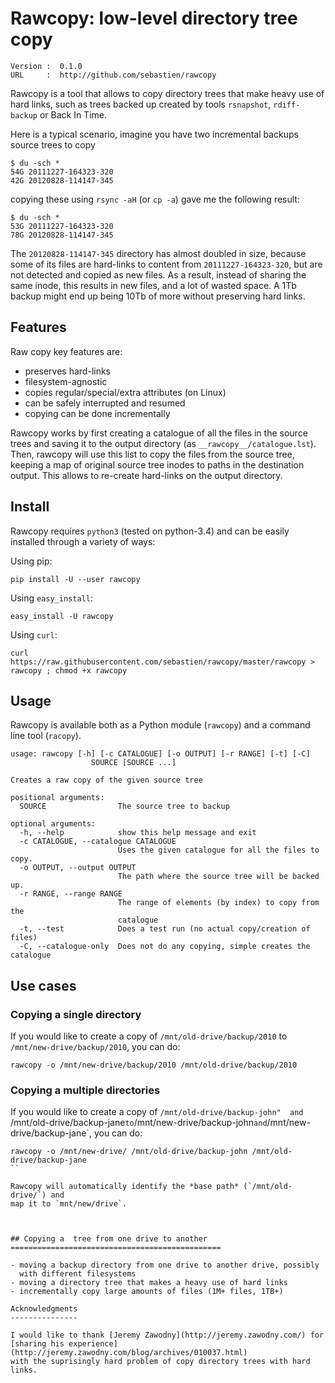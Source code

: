 # Rawcopy: low-level directory tree copy

```
Version :  0.1.0
URL     :  http://github.com/sebastien/rawcopy
```

Rawcopy is a tool that allows to copy directory trees that make heavy use of hard links,
such as trees backed up created by tools `rsnapshot`, `rdiff-backup` or Back In Time.

Here is a typical scenario, imagine you have two incremental backups source trees
to copy

```
$ du -sch *
54G	20111227-164323-320
42G	20120828-114147-345
```

copying these using `rsync -aH` (or `cp -a`) gave me the following result:

```
$ du -sch *
53G	20111227-164323-320
78G	20120828-114147-345
```

The `20120828-114147-345` directory has almost doubled in size, because some
of its files are hard-links to content from `20111227-164323-320`, but are
not detected and copied as new files. As a result, instead of sharing the same
inode, this results in new files, and a lot of wasted space. A 1Tb backup might
end up being 10Tb of more without preserving hard links.

## Features

Raw copy key features are:

- preserves hard-links
- filesystem-agnostic
- copies regular/special/extra attributes (on Linux)
- can be safely interrupted and resumed
- copying can be done incrementally

Rawcopy works by first creating a catalogue of all the files in the source trees
and saving it to the output directory (as `__rawcopy__/catalogue.lst`). Then,
rawcopy will use this list to copy the files from the source tree, keeping a
map of original source tree inodes to paths in the destination output. This allows
to re-create hard-links on the output directory.

## Install

Rawcopy requires `python3` (tested on python-3.4) and can be easily installed
through a variety of ways:

Using pip: 

`pip install -U --user rawcopy`

Using `easy_install`:

`easy_install -U rawcopy`

Using `curl`: 

`curl https://raw.githubusercontent.com/sebastien/rawcopy/master/rawcopy > rawcopy ; chmod +x rawcopy`

## Usage

Rawcopy is available both as a Python module (`rawcopy`) and a command
line tool (`racopy`).

```
usage: rawcopy [-h] [-c CATALOGUE] [-o OUTPUT] [-r RANGE] [-t] [-C]
                  SOURCE [SOURCE ...]

Creates a raw copy of the given source tree

positional arguments:
  SOURCE                The source tree to backup

optional arguments:
  -h, --help            show this help message and exit
  -c CATALOGUE, --catalogue CATALOGUE
                        Uses the given catalogue for all the files to copy.
  -o OUTPUT, --output OUTPUT
                        The path where the source tree will be backed up.
  -r RANGE, --range RANGE
                        The range of elements (by index) to copy from the
                        catalogue
  -t, --test            Does a test run (no actual copy/creation of files)
  -C, --catalogue-only  Does not do any copying, simple creates the catalogue
```

## Use cases

### Copying a single directory

If you would like to create a copy of `/mnt/old-drive/backup/2010` to
`/mnt/new-drive/backup/2010`, you can do:

```
rawcopy -o /mnt/new-drive/backup/2010 /mnt/old-drive/backup/2010
```

### Copying a multiple directories

If you would like to create a copy of `/mnt/old-drive/backup-john" 
and `/mnt/old-drive/backup-jane` to `/mnt/new-drive/backup-john`
and `/mnt/new-drive/backup-jane`, you can do:

```
rawcopy -o /mnt/new-drive/ /mnt/old-drive/backup-john /mnt/old-drive/backup-jane
``

Rawcopy will automatically identify the *base path* (`/mnt/old-drive/`) and
map it to `mnt/new/drive`.



## Copying a  tree from one drive to another
===============================================

- moving a backup directory from one drive to another drive, possibly
  with different filesystems
- moving a directory tree that makes a heavy use of hard links
- incrementally copy large amounts of files (1M+ files, 1TB+)

Acknowledgments
---------------

I would like to thank [Jeremy Zawodny](http://jeremy.zawodny.com/) for
[sharing his experience](http://jeremy.zawodny.com/blog/archives/010037.html)
with the suprisingly hard problem of copy directory trees with hard links.

